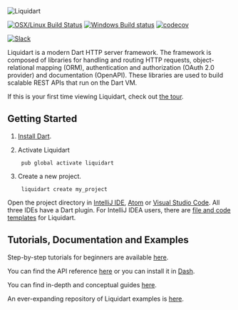 ![Liquidart](https://s3.amazonaws.com/liquidart-collateral/liquidart.png)

[![OSX/Linux Build Status](https://travis-ci.org/stablekernel/liquidart.svg?branch=master)](https://travis-ci.org/stablekernel/liquidart) [![Windows Build status](https://ci.appveyor.com/api/projects/status/l2uy4r0yguhg4pis?svg=true)](https://ci.appveyor.com/project/joeconwaystk/liquidart) [![codecov](https://codecov.io/gh/stablekernel/liquidart/branch/master/graph/badge.svg)](https://codecov.io/gh/stablekernel/liquidart) 

[![Slack](https://slackliquidartsignup.herokuapp.com/badge.svg)](http://slackliquidartsignup.herokuapp.com/)

Liquidart is a modern Dart HTTP server framework. The framework is composed of libraries for handling and routing HTTP requests, object-relational mapping (ORM), authentication and authorization (OAuth 2.0 provider) and documentation (OpenAPI). These libraries are used to build scalable REST APIs that run on the Dart VM.

If this is your first time viewing Liquidart, check out [the tour](https://liquidart.io/docs/tour/).

## Getting Started

1. [Install Dart](https://www.dartlang.org/install).
2. Activate Liquidart

        pub global activate liquidart

3. Create a new project.

        liquidart create my_project

Open the project directory in [IntelliJ IDE](https://www.jetbrains.com/idea/download/), [Atom](https://atom.io) or [Visual Studio Code](https://code.visualstudio.com). All three IDEs have a Dart plugin. For IntelliJ IDEA users, there are [file and code templates](https://liquidart.io/docs/intellij/) for Liquidart.

## Tutorials, Documentation and Examples

Step-by-step tutorials for beginners are available [here](https://liquidart.io/docs/tut/getting-started).

You can find the API reference [here](https://www.dartdocs.org/documentation/liquidart/latest) or you can install it in [Dash](https://kapeli.com/docsets#dartdoc).

You can find in-depth and conceptual guides [here](https://liquidart.io/docs/).

An ever-expanding repository of Liquidart examples is [here](https://github.com/stablekernel/liquidart_examples).
